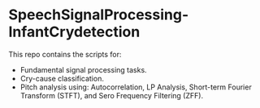 # SpeechSignalProcessing-InfantCrydetection
This repo contains the scripts for:

<ul>
  <li>Fundamental signal processing tasks.</li>
  <li>Cry-cause classification.</li>
  <li>Pitch analysis using: Autocorrelation, LP Analysis, Short-term Fourier Transform (STFT), and Sero Frequency Filtering (ZFF).</li>
</ul>
